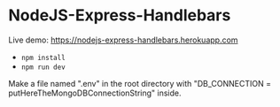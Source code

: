 # NodeJS-Express-Handlebars
Live demo: https://nodejs-express-handlebars.herokuapp.com

- `npm install`
- `npm run dev`

Make a file named ".env" in the root directory with 
"DB_CONNECTION = putHereTheMongoDBConnectionString" inside.
